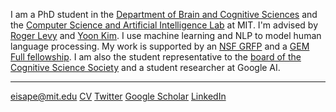 I am a PhD student in the [Department of Brain and Cognitive Sciences](https://bcs.mit.edu/) and the [Computer Science and Artificial Intelligence Lab](https://www.csail.mit.edu/) at MIT. I'm advised by [Roger Levy](http://cpl.mit.edu/people.html) and [Yoon Kim](https://people.csail.mit.edu/yoonkim/).
I use machine learning and NLP to model human language processing. My work is supported by an [NSF GRFP](https://www.nsfgrfp.org/) and a [GEM Full fellowship](https://gemfellowship.org/). I am also the student representative to the [board of the Cognitive Science Society](https://cognitivesciencesociety.org/) and a student researcher at Google AI.

---
[eisape@mit.edu](mailto:eisape@mit.edu)  [CV](eisape_files/cv.pdf)  [Twitter](https://twitter.com/tiwa_eisape)  [Google Scholar](https://scholar.google.com/citations?hl=en&user=1FI8NfEAAAAJ&view_op=list_works&sortby=pubdate)  [LinkedIn](http://www.linkedin.com/in/eisape)
